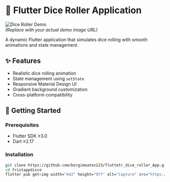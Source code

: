 # 🎲 Flutter Dice Roller Application

![Dice Roller Demo](https://i.ibb.co/Cs34VyWN/Capture.png)  
*(Replace with your actual demo image URL)*

A dynamic Flutter application that simulates dice rolling with smooth animations and state management.

## ✨ Features
- Realistic dice rolling animation
- State management using `setState`
- Responsive Material Design UI
- Gradient background customization
- Cross-platform compatibility

## 🚀 Getting Started

### Prerequisites
- Flutter SDK ≥3.0
- Dart ≥2.17

### Installation
```bash
git clone https://github.com/borgimoatez123/fluttetr_dice_roller_App.git
cd fristappdisce
flutter pub get<img width="442" height="977" alt="Capture" src="https://github.com/user-attachments/assets/7a94e65b-7fc6-477f-bf7f-8823add99e3e" />
